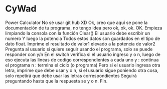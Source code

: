 # CyWad
Power Calculator
No sé usar git hub XD
Ok, creo que aquí se pone la documentación de tu programa, no tengo idea pero ok, ok, ok.
OK.
Empieza limpiando la consola con la función Clear()
El usuario debe escribir un numero
Y luego la potencia
Todos estos datos son guardados en el tipo de dato float.
Imprime el resultado de valor1 elevado a la potencia de valor2
Pregunta al usuario si quiere seguir usando el programa, solo se puede responder con y/n
En el switch verifica si el usuario ingreso y o n, luego de eso ejecuta las lineas de codigo correspondientes a cada uno
y : continua el programa
n : termina el ciclo (o programa)
Pero si el usuario ingresa otra letra, imprime que debe usar y o n, si el usuario sigue poniendo otra cosa, solo repetirá que debe usar las letras correspondientes
Seguirá preguntando hasta que la respuesta se y o n.
Fin.
